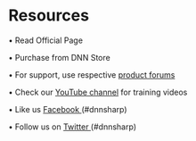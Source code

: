 # Resources

•    Read Official Page

•    Purchase from DNN Store

•    For support, use respective [product forums](http://www.dnnsharp.com/helpcenter)

•    Check our [YouTube channel](https://www.youtube.com/user/dnnsharp) for training videos

•    Like us [Facebook ](https://www.facebook.com/DnnSharp/)\(\#dnnsharp\)

•    Follow us on [Twitter ](https://twitter.com/dnnsharp)\(\#dnnsharp\)

